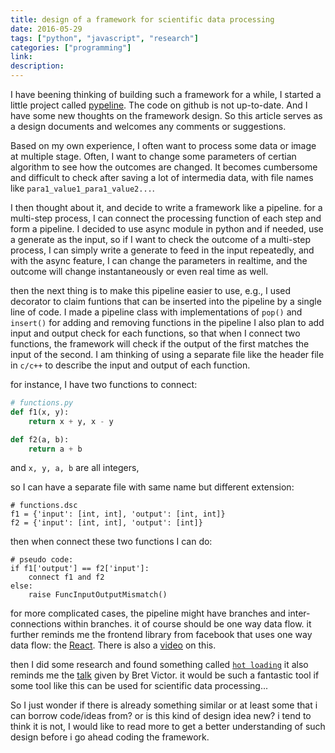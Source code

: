 ```yaml
---
title: design of a framework for scientific data processing
date: 2016-05-29
tags: ["python", "javascript", "research"]
categories: ["programming"]
link:
description:
---
```


I have beening thinking of building such a framework for a while, I started a little project called [pypeline](http://github.com/shelper/pypeline). The code on github is not up-to-date.
And I have some new thoughts on the framework design. So this article serves as a design documents
and welcomes any comments or suggestions.

Based on my own experience, I often want to process some data or image at multiple stage.
Often, I want to change some parameters of certian algorithm to see how the outcomes are changed.
It becomes cumbersome and difficult to check after saving a lot of intermedia data, with file names like
`para1_value1_para1_value2...`.

I then thought about it, and decide to write a framework like a pipeline. for a multi-step process,
I can connect the processing function of each step and form a pipeline. I decided to use async module
in python and if needed, use a generate as the input, so if I want to check the outcome of a multi-step process,
I can simply write a generate to feed in the input repeatedly, and with the async feature,
I can change the parameters in realtime, and the outcome will change instantaneously or even real time as well.

then the next thing is to make this pipeline easier to use, e.g.,
I used decorator to claim funtions that can be inserted into the pipeline by a single line of code.
I made a pipeline class with implementations of `pop()` and `insert()` for adding and removing functions in the pipeline
I also plan to add input and output check for each functions, so that when I connect two functions,
the framework will check if the output of the first matches the input of the second. I am thinking of
using a separate file like the header file in `c/c++` to describe the input and output of each function.

for instance, I have two functions to connect:

```python
# functions.py
def f1(x, y):
    return x + y, x - y

def f2(a, b):
    return a + b
```

and `x, y, a, b` are all integers,

so I can have a separate file with same name but different extension:

```
# functions.dsc
f1 = {'input': [int, int], 'output': [int, int]}
f2 = {'input': [int, int], 'output': [int]}
```

then when connect these two functions I can do:

```
# pseudo code:
if f1['output'] == f2['input']:
    connect f1 and f2
else:
    raise FuncInputOutputMismatch()
```

for more complicated cases, the pipeline might have branches and inter-connections within branches.
it of course should be one way data flow. it further reminds me the frontend library from facebook that uses one way data flow:
the [React](https://facebook.github.io/react/). There is also a [video](https://www.youtube.com/watch?v=xsSnOQynTHs) on this.

then I did some research and found something called [`hot loading`](https://github.com/gaearon/react-hot-loader)
it also reminds me the [talk](https://www.youtube.com/watch?v=PUv66718DII) given by Bret Victor.
it would be such a fantastic tool if some tool like this can be used for scientific data processing...

So I just wonder if there is already something similar or at least some that i can borrow code/ideas from?
or is this kind of design idea new? i tend to think it is not, I would like to read more to get a better understanding of
such design before i go ahead coding the framework.
